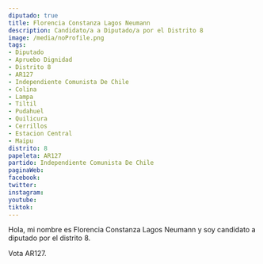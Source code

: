```yaml
---
diputado: true
title: Florencia Constanza Lagos Neumann
description: Candidato/a a Diputado/a por el Distrito 8
image: /media/noProfile.png
tags:
- Diputado
- Apruebo Dignidad
- Distrito 8
- AR127
- Independiente Comunista De Chile
- Colina
- Lampa
- Tiltil
- Pudahuel
- Quilicura
- Cerrillos
- Estacion Central
- Maipu
distrito: 8
papeleta: AR127
partido: Independiente Comunista De Chile
paginaWeb:
facebook:
twitter:
instagram:
youtube:
tiktok:
---
```

Hola, mi nombre es Florencia Constanza Lagos Neumann y soy candidato a diputado por el distrito 8.

Vota AR127.